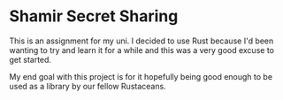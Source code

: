 # Shamir Secret Sharing

This is an assignment for my uni. I decided to use Rust because I'd been wanting to try and learn it for a while and this was a very good excuse to get started.

My end goal with this project is for it hopefully being good enough to be used as a library by our fellow Rustaceans. 
